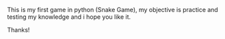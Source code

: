 This is my first game in python (Snake Game), my objective is practice and testing my knowledge and i hope you like it.

Thanks!